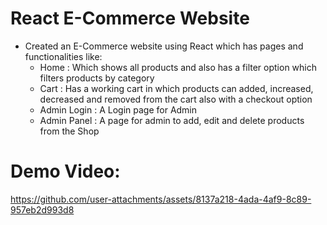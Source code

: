 # React E-Commerce Website
- Created an E-Commerce website using React which has pages and functionalities like:
  - Home : Which shows all products and also has a filter option which filters products by category
  - Cart : Has a working cart in which products can added, increased, decreased and removed from the cart also with a checkout option
  - Admin Login : A Login page for Admin
  - Admin Panel : A page for admin to add, edit and delete products from the Shop
 

# Demo Video:



https://github.com/user-attachments/assets/8137a218-4ada-4af9-8c89-957eb2d993d8

